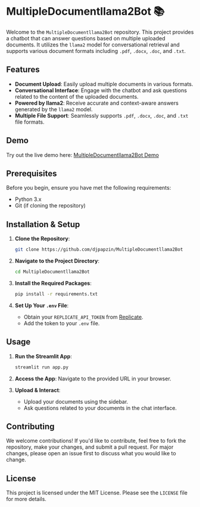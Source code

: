 # MultipleDocumentllama2Bot 📚

Welcome to the `MultipleDocumentllama2Bot` repository. This project provides a chatbot that can answer questions based on multiple uploaded documents. It utilizes the `llama2` model for conversational retrieval and supports various document formats including `.pdf`, `.docx`, `.doc`, and `.txt`.

## Features

- **Document Upload**: Easily upload multiple documents in various formats.
- **Conversational Interface**: Engage with the chatbot and ask questions related to the content of the uploaded documents.
- **Powered by llama2**: Receive accurate and context-aware answers generated by the `llama2` model.
- **Multiple File Support**: Seamlessly supports `.pdf`, `.docx`, `.doc`, and `.txt` file formats.

## Demo

Try out the live demo here: [MultipleDocumentllama2Bot Demo](https://multipledocumentllama2bot.streamlit.app/)

## Prerequisites

Before you begin, ensure you have met the following requirements:

- Python 3.x
- Git (if cloning the repository)

## Installation & Setup

1. **Clone the Repository**:
   ```bash
   git clone https://github.com/djpapzin/MultipleDocumentllama2Bot
   ```

2. **Navigate to the Project Directory**:
   ```bash
   cd MultipleDocumentllama2Bot
   ```

3. **Install the Required Packages**:
   ```bash
   pip install -r requirements.txt
   ```

4. **Set Up Your `.env` File**:
   - Obtain your `REPLICATE_API_TOKEN` from [Replicate](https://replicate.com/account/api-tokens).
   - Add the token to your `.env` file.

## Usage

1. **Run the Streamlit App**:
   ```bash
   streamlit run app.py
   ```

2. **Access the App**: Navigate to the provided URL in your browser.

3. **Upload & Interact**:
   - Upload your documents using the sidebar.
   - Ask questions related to your documents in the chat interface.

## Contributing

We welcome contributions! If you'd like to contribute, feel free to fork the repository, make your changes, and submit a pull request. For major changes, please open an issue first to discuss what you would like to change.

## License

This project is licensed under the MIT License. Please see the `LICENSE` file for more details.